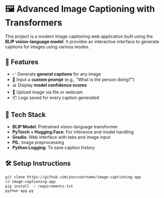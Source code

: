 # 🖼️ Advanced Image Captioning with Transformers

This project is a modern image captioning web application built using the **BLIP vision-language model**. It provides an interactive interface to generate captions for images using various modes.

## 🚀 Features

- ✅ Generate **general captions** for any image
- 🧠 Input a **custom prompt** (e.g., "What is the person doing?")
- 📊 Display **model confidence scores**
- 🎥 Upload image via file or webcam
- 📦 Logs saved for every caption generated

## 🧰 Tech Stack

- **BLIP Model**: Pretrained vision-language transformer
- **PyTorch + Hugging Face**: For inference and model handling
- **Gradio**: Web interface with tabs and image input
- **PIL**: Image preprocessing
- **Python Logging**: To save caption history

## 🛠 Setup Instructions

```bash
git clone https://github.com/yourusername/image-captioning-app
cd image-captioning-app
pip install -r requirements.txt
python app.py
